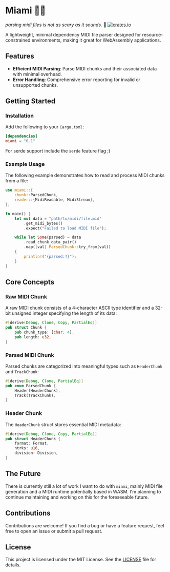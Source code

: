 # Miami 🌴📼
*parsing midi files is not as scary as it sounds.* 🐔
[![crates.io](https://img.shields.io/crates/v/miami.svg)](https://crates.io/crates/miami)


A lightweight, minimal dependency MIDI file parser designed for resource-constrained environments, making it great for WebAssembly applications.

## Features

- **Efficient MIDI Parsing**: Parse MIDI chunks and their associated data with minimal overhead.
- **Error Handling**: Comprehensive error reporting for invalid or unsupported chunks.

## Getting Started

### Installation

Add the following to your `Cargo.toml`:

```toml
[dependencies]
miami = "0.1"
```

For serde support include the `serde` feature flag ;)

### Example Usage

The following example demonstrates how to read and process MIDI chunks from a file:

```rust
use miami::{
    chunk::ParsedChunk,
    reader::{MidiReadable, MidiStream},
};

fn main() {
    let mut data = "path/to/midi/file.mid"
        .get_midi_bytes()
        .expect("Failed to load MIDI file");

    while let Some(parsed) = data
        .read_chunk_data_pair()
        .map(|val| ParsedChunk::try_from(val))
    {
        println!("{parsed:?}");
    }
}
```

## Core Concepts

### Raw MIDI Chunk

A raw MIDI chunk consists of a 4-character ASCII type identifier and a 32-bit unsigned integer specifying the length of its data:

```rust
#[derive(Debug, Clone, Copy, PartialEq)]
pub struct Chunk {
    pub chunk_type: [char; 4],
    pub length: u32,
}
```

### Parsed MIDI Chunk

Parsed chunks are categorized into meaningful types such as `HeaderChunk` and `TrackChunk`:

```rust
#[derive(Debug, Clone, PartialEq)]
pub enum ParsedChunk {
    Header(HeaderChunk),
    Track(TrackChunk),
}
```

### Header Chunk

The `HeaderChunk` struct stores essential MIDI metadata:

```rust
#[derive(Debug, Clone, Copy, PartialEq)]
pub struct HeaderChunk {
    format: Format,
    ntrks: u16,
    division: Division,
}
```

## The Future

There is currently still a lot of work I want to do with `miami`, mainly MIDI file generation and a MIDI runtime potentially based in WASM. I'm planning to continue maintaining and working on this for the foreseeable future.

## Contributions

Contributions are welcome! If you find a bug or have a feature request, feel free to open an issue or submit a pull request.

## License

This project is licensed under the MIT License. See the [LICENSE](LICENSE) file for details.
